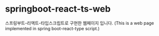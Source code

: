 # springboot-react-ts-web 

스프링부트-리액트-타입스크립트로 구현한 웹페이지 입니다.
(This is a web page implemented in spring boot-react-type script.)
